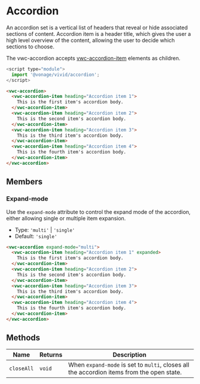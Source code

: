 # Accordion

An accordion set is a vertical list of headers that reveal or hide associated sections of content. Accordion item is a
header title, which gives the user a high level overview of the content, allowing the user to decide which sections to
choose.

The vwc-accordion accepts [vwc-accordion-item](/components/accordion-item/) elements as children.

```js
<script type="module">
  import '@vonage/vivid/accordion';
</script>
```

```html preview full
<vwc-accordion>
  <vwc-accordion-item heading="Accordion item 1">
    This is the first item's accordion body.
  </vwc-accordion-item>
  <vwc-accordion-item heading="Accordion item 2">
    This is the second item's accordion body.
  </vwc-accordion-item>
  <vwc-accordion-item heading="Accordion item 3">
    This is the third item's accordion body.
  </vwc-accordion-item>
  <vwc-accordion-item heading="Accordion item 4">
    This is the fourth item's accordion body.
  </vwc-accordion-item>
</vwc-accordion>
```

## Members

### Expand-mode

Use the `expand-mode` attribute to control the expand mode of the accordion, either allowing single or multiple item expansion.

- Type: `'multi'` | `'single'`
- Default: `'single'`

```html preview full
<vwc-accordion expand-mode="multi">
  <vwc-accordion-item heading="Accordion item 1" expanded>
    This is the first item's accordion body.
  </vwc-accordion-item>
  <vwc-accordion-item heading="Accordion item 2">
    This is the second item's accordion body.
  </vwc-accordion-item>
  <vwc-accordion-item heading="Accordion item 3">
    This is the third item's accordion body.
  </vwc-accordion-item>
  <vwc-accordion-item heading="Accordion item 4">
    This is the fourth item's accordion body.
  </vwc-accordion-item>
</vwc-accordion>
```

## Methods

<div class="table-wrapper">

| Name       | Returns | Description                                                                               |
| ---------- | ------- | ----------------------------------------------------------------------------------------- |
| `closeAll` | `void`  | When `expand-mode` is set to `multi`, closes all the accordion items from the open state. |

</div>
